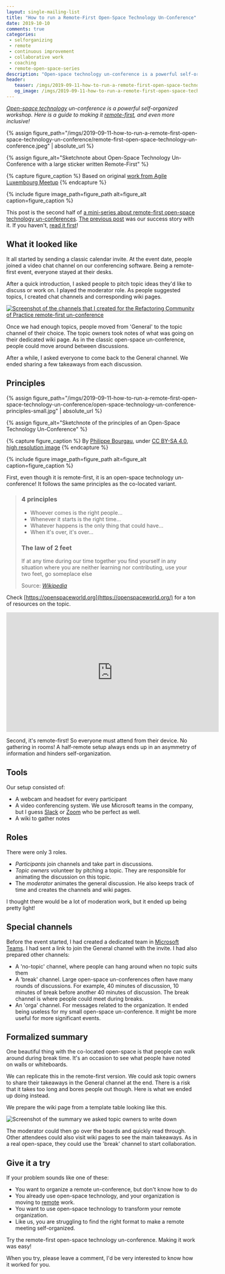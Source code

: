 ```yaml
---
layout: single-mailing-list
title: "How to run a Remote-First Open-Space Technology Un-Conference"
date: 2019-10-10
comments: true
categories:
 - selforganizing
 - remote
 - continuous improvement
 - collaborative work
 - coaching
 - remote-open-space-series
description: "Open-space technology un-conference is a powerful self-organized workshop. Here is a guide to making it remote-first. What principles does it rely on? What tools does it require? How to configure them? What is the preparation required? What are the different roles that emerge during the event?"
header:
   teaser: /imgs/2019-09-11-how-to-run-a-remote-first-open-space-technology-un-conference/remote-first-open-space-technology-un-conference-teaser.jpeg
   og_image: /imgs/2019-09-11-how-to-run-a-remote-first-open-space-technology-un-conference/remote-first-open-space-technology-un-conference-og.jpeg
---
```

_[Open-space technology](http://ktchange.com/openspace.html) un-conference is a powerful self-organized workshop. Here is a guide to making it [remote-first](https://stackoverflow.blog/2017/02/08/means-remote-first-company/), and even more inclusive!_

{% assign figure_path="/imgs/2019-09-11-how-to-run-a-remote-first-open-space-technology-un-conference/remote-first-open-space-technology-un-conference.jpeg" | absolute_url %}
    
{% assign figure_alt="Sketchnote about Open-Space Technology Un-Conference with a large sticker written Remote-First" %}
    
{% capture figure_caption %}
Based on original [work from Agile Luxembourg Meetup](https://www.itnation.lu/event/open-space-technology/)
{% endcapture %}
    
{% include figure image_path=figure_path alt=figure_alt caption=figure_caption %}

This post is the second half of [a mini-series about remote-first open-space technology un-conferences]({{site.url}}/categories/#remote-open-space-series). [The previous post]({{sitel.url}}/lets-give-remote-first-open-space-technology-un-conference-a-try/) was our success story with it. If you haven't, [read it first]({{sitel.url}}/lets-give-remote-first-open-space-technology-un-conference-a-try/)!

## What it looked like

It all started by sending a classic calendar invite. At the event date, people joined a video chat channel on our conferencing software. Being a remote-first event, everyone stayed at their desks.

After a quick introduction, I asked people to pitch topic ideas they'd like to discuss or work on. I played the moderator role. As people suggested topics, I created chat channels and corresponding wiki pages.

[![Screenshot of the channels that I created for the Refactoring Community of Practice remote-first un-conference]({{site.url}}/imgs/2019-09-11-how-to-run-a-remote-first-open-space-technology-un-conference/chat-channels-for-remote-first-open-space-technology-un-conference.jpg)]({{site.url}}/imgs/2019-09-11-how-to-run-a-remote-first-open-space-technology-un-conference/chat-channels-for-remote-first-open-space-technology-un-conference.png)

Once we had enough topics, people moved from 'General' to the topic channel of their choice. The topic owners took notes of what was going on their dedicated wiki page. As in the classic open-space un-conference, people could move around between discussions.

After a while, I asked everyone to come back to the General channel. We ended sharing a few takeaways from each discussion.

## Principles

{% assign figure_path="/imgs/2019-09-11-how-to-run-a-remote-first-open-space-technology-un-conference/open-space-technology-un-conference-principles-small.jpg" | absolute_url %}
    
{% assign figure_alt="Sketchnote of the principles of an Open-Space Technology Un-Conference" %}
    
{% capture figure_caption %}
By [Philippe Bourgau]({{site.url}}), under [CC BY-SA 4.0](http://creativecommons.org/licenses/by-sa/4.0/), [high resolution image]({{site.url}}/imgs/2019-09-11-how-to-run-a-remote-first-open-space-technology-un-conference/open-space-technology-un-conference-principles.png)
{% endcapture %}
    
{% include figure image_path=figure_path alt=figure_alt caption=figure_caption %}

First, even though it is remote-first, it is an open-space technology un-conference! It follows the same principles as the co-located variant.

> ### 4 principles
> 
> * Whoever comes is the right people...
> * Whenever it starts is the right time...
> * Whatever happens is the only thing that could have...
> * When it's over, it's over...
> 
> ### The law of 2 feet
> 
> If at any time during our time together you find yourself in any situation where you are neither learning nor contributing, use your two feet, go someplace else
> 
> Source: [_Wikipedia_](https://en.wikiversity.org/wiki/Open_Space_Technology#Guiding_Principles_and_One_Law)

Check [https://openspaceworld.org](https://openspaceworld.org/) for a ton of resources on the topic.

<iframe width="560" height="315" src="https://www.youtube.com/embed/M_jhcvCYBbg" frameborder="0" allow="accelerometer; autoplay; encrypted-media; gyroscope; picture-in-picture" allowfullscreen></iframe>

Second, it's remote-first! So everyone must attend from their device. No gathering in rooms! A half-remote setup always ends up in an asymmetry of information and hinders self-organization.

## Tools

Our setup consisted of:

*   A webcam and headset for every participant
*   A video conferencing system. We use Microsoft teams in the company, but I guess [Slack](https://slack.com/) or [Zoom](https://zoom.us) who be perfect as well.
*   A wiki to gather notes

## Roles

There were only 3 roles.

*   _Participants_ join channels and take part in discussions.
*   _Topic owners_ volunteer by pitching a topic. They are responsible for animating the discussion on this topic.
*   The _moderator_ animates the general discussion. He also keeps track of time and creates the channels and wiki pages.

I thought there would be a lot of moderation work, but it ended up being pretty light!

## Special channels

Before the event started, I had created a dedicated team in [Microsoft Teams](https://products.office.com/en-US/microsoft-teams/group-chat-software). I had sent a link to join the General channel with the invite. I had also prepared other channels:

*   A 'no-topic' channel, where people can hang around when no topic suits them
*   A 'break' channel. Large open-space un-conferences often have many rounds of discussions. For example, 40 minutes of discussion, 10 minutes of break before another 40 minutes of discussion. The break channel is where people could meet during breaks.
*   An 'orga' channel. For messages related to the organization. It ended being useless for my small open-space un-conference. It might be more useful for more significant events.

## Formalized summary

One beautiful thing with the co-located open-space is that people can walk around during break time. It's an occasion to see what people have noted on walls or whiteboards.

We can replicate this in the remote-first version. We could ask topic owners to share their takeaways in the General channel at the end. There is a risk that it takes too long and bores people out though. Here is what we ended up doing instead.

We prepare the wiki page from a template table looking like this.

![Screenshot of the summary we asked topic owners to write down]({{site.url}}/imgs/2019-09-11-how-to-run-a-remote-first-open-space-technology-un-conference/summary-remote-first-open-space-technology-un-conference-channel.jpg)

The moderator could then go over the boards and quickly read through. Other attendees could also visit wiki pages to see the main takeaways. As in a real open-space, they could use the 'break' channel to start collaboration.

## Give it a try

If your problem sounds like one of these:

*   You want to organize a remote un-conference, but don't know how to do
*   You already use open-space technology, and your organization is moving to [remote]({{site.url}}/categories/#remote) work.
*   You want to use open-space technology to transform your remote organization.
*   Like us, you are struggling to find the right format to make a remote meeting self-organized.

Try the remote-first open-space technology un-conference. Making it work was easy! 

When you try, please leave a comment, I'd be very interested to know how it worked for you.
